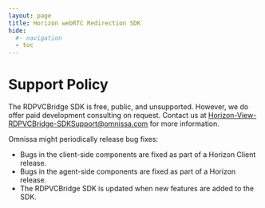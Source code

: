 ```yaml
---
layout: page
title: Horizon webRTC Redirection SDK
hide:
  #- navigation
  - toc
---
```


# Support Policy

The RDPVCBridge SDK is free, public, and unsupported. However, we do offer paid development consulting on request. Contact us at Horizon-View-RDPVCBridge-SDKSupport@omnissa.com for more information. 

Omnissa might periodically release bug fixes:
- Bugs in the client-side components are fixed as part of a Horizon Client release. 
- Bugs in the agent-side components are fixed as part of a Horizon release. 
- The RDPVCBridge SDK is updated when new features are added to the SDK.